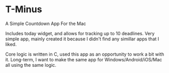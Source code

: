 # T-Minus
A Simple Countdown App For the Mac

Includes today widget, and allows for tracking up to 10 deadlines. Very simple app, mainly created it because I didn't find any simillar apps that I liked.

Core logic is written in C, used this app as an opportunity to work a bit with it. Long-term, I want to make the same app for Windows/Android/iOS/Mac all using the same logic.